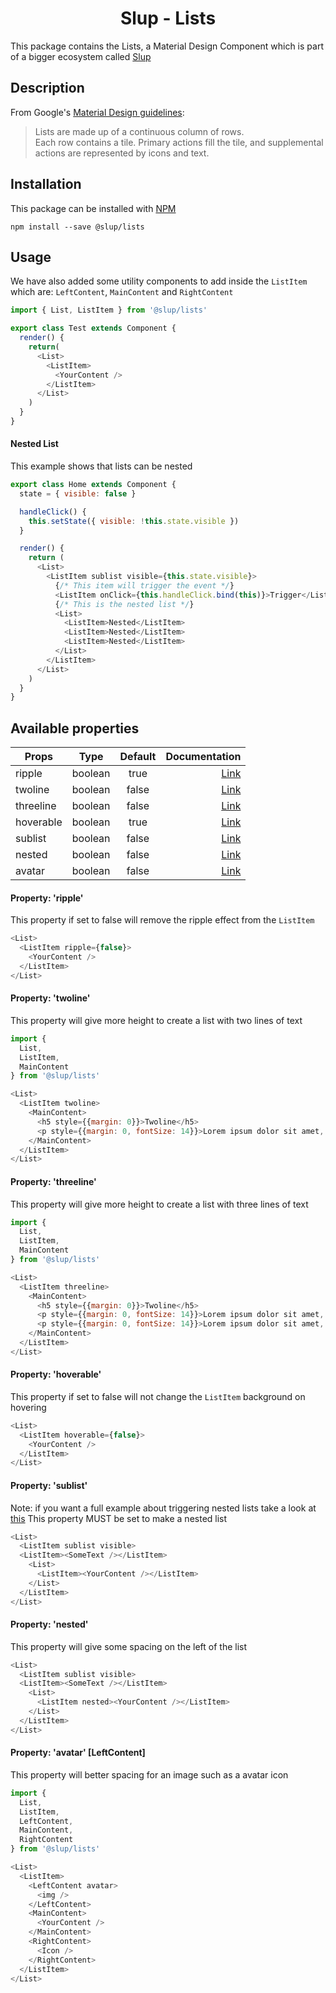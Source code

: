 <h1 align='center'>Slup - Lists</h1>

This package contains the Lists, a Material Design Component which is part of a bigger ecosystem called [Slup](https://github.com/gejsi/material)

## Description
From Google's [Material Design guidelines](https://material.io/guidelines):
<blockquote>
  Lists are made up of a continuous column of rows.<br />
  Each row contains a tile. Primary actions fill the tile, and supplemental actions are represented by icons and text.
</blockquote>

## Installation
This package can be installed with [NPM](http://npmjs.com/)
```
npm install --save @slup/lists
```

## Usage
We have also added some utility components to add inside the `ListItem` which are: `LeftContent`, `MainContent` and `RightContent`
```js
import { List, ListItem } from '@slup/lists'

export class Test extends Component {
  render() {
    return(
      <List>
        <ListItem>
          <YourContent />
        </ListItem>
      </List>
    )
  }
}
```

#### Nested List
This example shows that lists can be nested
```js
export class Home extends Component {
  state = { visible: false }

  handleClick() {
    this.setState({ visible: !this.state.visible })
  }

  render() {
    return (
      <List>
        <ListItem sublist visible={this.state.visible}>
          {/* This item will trigger the event */}
          <ListItem onClick={this.handleClick.bind(this)}>Trigger</ListItem>
          {/* This is the nested list */}
          <List>
            <ListItem>Nested</ListItem>
            <ListItem>Nested</ListItem>
            <ListItem>Nested</ListItem>
          </List>
        </ListItem>
      </List>
    )
  }
}
```

## Available properties
| Props          |    Type       |    Default    | Documentation                |
|-------------   |:-------------:|:-------------:|------:                       |
| ripple         |  boolean      |  true         | [Link](#property-ripple)     |
| twoline        |  boolean      |  false        | [Link](#property-twoline)    |
| threeline      |  boolean      |  false        | [Link](#property-threeline)  |
| hoverable      |  boolean      |  true         | [Link](#property-hoverable)  |
| sublist        |  boolean      |  false        | [Link](#property-sublist)    |
| nested         |  boolean      |  false        | [Link](#property-nested)     |
| avatar         |  boolean      |  false        | [Link](#property-avatar-leftcontent)     |

#### Property: 'ripple'
This property if set to false will remove the ripple effect from the `ListItem`
```js
<List>
  <ListItem ripple={false}>
    <YourContent />
  </ListItem>
</List>
```

#### Property: 'twoline'
This property will give more height to create a list with two lines of text
```js
import {
  List,
  ListItem,
  MainContent
} from '@slup/lists'

<List>
  <ListItem twoline>
    <MainContent>
      <h5 style={{margin: 0}}>Twoline</h5>
      <p style={{margin: 0, fontSize: 14}}>Lorem ipsum dolor sit amet, consectetur adipiscing elit.</p>
    </MainContent>
  </ListItem>
</List>
```

#### Property: 'threeline'
This property will give more height to create a list with three lines of text
```js
import {
  List,
  ListItem,
  MainContent
} from '@slup/lists'

<List>
  <ListItem threeline>
    <MainContent>
      <h5 style={{margin: 0}}>Twoline</h5>
      <p style={{margin: 0, fontSize: 14}}>Lorem ipsum dolor sit amet, consectetur adipiscing elit.</p>
      <p style={{margin: 0, fontSize: 14}}>Lorem ipsum dolor sit amet, consectetur adipiscing elit.</p>
    </MainContent>
  </ListItem>
</List>
```

#### Property: 'hoverable'
This property if set to false will not change the `ListItem` background on hovering
```js
<List>
  <ListItem hoverable={false}>
    <YourContent />
  </ListItem>
</List>
```

#### Property: 'sublist'
Note: if you want a full example about triggering nested lists take a look at [this](#nested-list)
This property MUST be set to make a nested list
```js
<List>
  <ListItem sublist visible>
  <ListItem><SomeText /></ListItem>
    <List>
      <ListItem><YourContent /></ListItem>
    </List>
  </ListItem>
</List>
```

#### Property: 'nested'
This property will give some spacing on the left of the list

```js
<List>
  <ListItem sublist visible>
  <ListItem><SomeText /></ListItem>
    <List>
      <ListItem nested><YourContent /></ListItem>
    </List>
  </ListItem>
</List>
```

#### Property: 'avatar' [LeftContent]
This property will better spacing for an image such as a avatar icon
```js
import {
  List,
  ListItem,
  LeftContent,
  MainContent,
  RightContent
} from '@slup/lists'

<List>
  <ListItem>
    <LeftContent avatar>
      <img />
    </LeftContent>
    <MainContent>
      <YourContent />
    </MainContent>
    <RightContent>
      <Icon />
    </RightContent>
  </ListItem>
</List>
```
